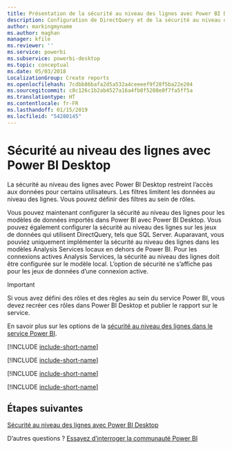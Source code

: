 ```yaml
---
title: Présentation de la sécurité au niveau des lignes avec Power BI Desktop
description: Configuration de DirectQuery et de la sécurité au niveau des lignes pour les jeux de données importés dans Power BI Desktop.
author: markingmyname
ms.author: maghan
manager: kfile
ms.reviewer: ''
ms.service: powerbi
ms.subservice: powerbi-desktop
ms.topic: conceptual
ms.date: 05/03/2018
LocalizationGroup: Create reports
ms.openlocfilehash: 7cdbb86bafa2d5a532a4ceeeef9f28f5ba22e204
ms.sourcegitcommit: c8c126c1b2ab4527a16a4fb8f5208e0f7fa5ff5a
ms.translationtype: HT
ms.contentlocale: fr-FR
ms.lasthandoff: 01/15/2019
ms.locfileid: "54280145"
---
```

# <a name="row-level-security-rls-with-power-bi-desktop"></a>Sécurité au niveau des lignes avec Power BI Desktop

La sécurité au niveau des lignes avec Power BI Desktop restreint l’accès aux données pour certains utilisateurs. Les filtres limitent les données au niveau des lignes. Vous pouvez définir des filtres au sein de rôles.

Vous pouvez maintenant configurer la sécurité au niveau des lignes pour les modèles de données importés dans Power BI avec Power BI Desktop. Vous pouvez également configurer la sécurité au niveau des lignes sur les jeux de données qui utilisent DirectQuery, tels que SQL Server. Auparavant, vous pouviez uniquement implémenter la sécurité au niveau des lignes dans les modèles Analysis Services locaux en dehors de Power BI. Pour les connexions actives Analysis Services, la sécurité au niveau des lignes doit être configurée sur le modèle local. L’option de sécurité ne s’affiche pas pour les jeux de données d’une connexion active.

> [!IMPORTANT]
> Si vous avez défini des rôles et des règles au sein du service Power BI, vous devez recréer ces rôles dans Power BI Desktop et publier le rapport sur le service.

En savoir plus sur les options de la [sécurité au niveau des lignes dans le service Power BI](service-admin-rls.md).

[!INCLUDE [include-short-name](./includes/rls-desktop-define-roles.md)]

[!INCLUDE [include-short-name](./includes/rls-desktop-view-as-roles.md)]

[!INCLUDE [include-short-name](./includes/rls-limitations.md)]

[!INCLUDE [include-short-name](./includes/rls-faq.md)]

## <a name="next-steps"></a>Étapes suivantes

[Sécurité au niveau des lignes avec Power BI Desktop](service-admin-rls.md)  

D’autres questions ? [Essayez d’interroger la communauté Power BI](http://community.powerbi.com/)